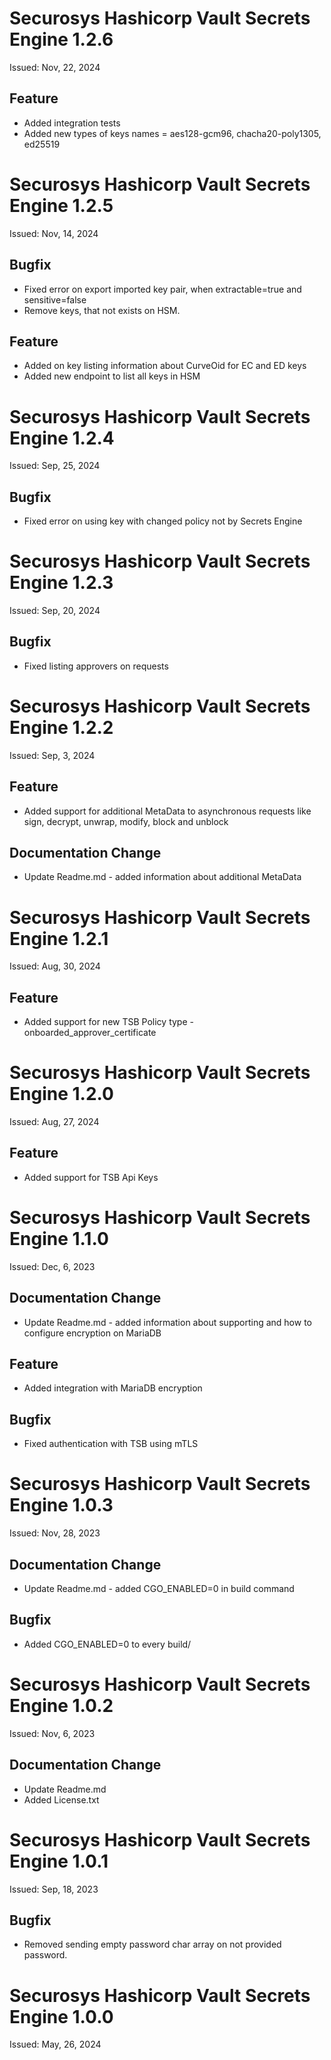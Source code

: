 # Securosys Hashicorp Vault Secrets Engine 1.2.6
Issued: Nov, 22, 2024
## Feature
- Added integration tests
- Added new types of keys names = aes128-gcm96, chacha20-poly1305, ed25519

# Securosys Hashicorp Vault Secrets Engine 1.2.5
Issued: Nov, 14, 2024
## Bugfix
- Fixed error on export imported key pair, when extractable=true and sensitive=false
- Remove keys, that not exists on HSM.
## Feature
- Added on key listing information about CurveOid for EC and ED keys
- Added new endpoint to list all keys in HSM

# Securosys Hashicorp Vault Secrets Engine 1.2.4
Issued: Sep, 25, 2024
## Bugfix
- Fixed error on using key with changed policy not by Secrets Engine

# Securosys Hashicorp Vault Secrets Engine 1.2.3
Issued: Sep, 20, 2024
## Bugfix
- Fixed listing approvers on requests

# Securosys Hashicorp Vault Secrets Engine 1.2.2
Issued: Sep, 3, 2024
## Feature
- Added support for additional MetaData to asynchronous requests like sign, decrypt, unwrap, modify, block and unblock
## Documentation Change
- Update Readme.md - added information about additional MetaData

# Securosys Hashicorp Vault Secrets Engine 1.2.1
Issued: Aug, 30, 2024
## Feature
- Added support for new TSB Policy type - onboarded_approver_certificate

# Securosys Hashicorp Vault Secrets Engine 1.2.0
Issued: Aug, 27, 2024
## Feature
- Added support for TSB Api Keys

# Securosys Hashicorp Vault Secrets Engine 1.1.0
Issued: Dec, 6, 2023
## Documentation Change
- Update Readme.md - added information about supporting and how to configure encryption on MariaDB
## Feature
- Added integration with MariaDB encryption
## Bugfix
- Fixed authentication with TSB using mTLS

# Securosys Hashicorp Vault Secrets Engine 1.0.3
Issued: Nov, 28, 2023
## Documentation Change
- Update Readme.md - added CGO_ENABLED=0 in build command
## Bugfix
- Added CGO_ENABLED=0 to every build/

# Securosys Hashicorp Vault Secrets Engine 1.0.2
Issued: Nov, 6, 2023
## Documentation Change
- Update Readme.md
- Added License.txt

# Securosys Hashicorp Vault Secrets Engine 1.0.1
Issued: Sep, 18, 2023
## Bugfix
- Removed sending empty password char array on not provided password.

# Securosys Hashicorp Vault Secrets Engine 1.0.0
Issued: May, 26, 2024
